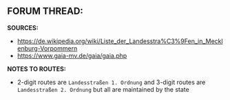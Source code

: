 ﻿**FORUM THREAD:**
- 


**SOURCES:**
- https://de.wikipedia.org/wiki/Liste_der_Landesstra%C3%9Fen_in_Mecklenburg-Vorpommern
- https://www.gaia-mv.de/gaia/gaia.php


**NOTES TO ROUTES:**
- 2-digit routes are `Landesstraßen 1. Ordnung` and 3-digit routes are `Landesstraßen 2. Ordnung` but all are maintained by the state
